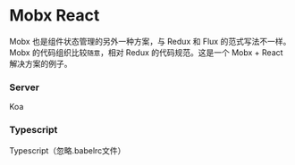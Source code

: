 Mobx React
==========

Mobx 也是组件状态管理的另外一种方案，与 Redux 和 Flux 的范式写法不一样。 Mobx 的代码组织比较`随意`，相对   Redux 的代码规范。这是一个 Mobx + React 解决方案的例子。

### Server
Koa

### Typescript
Typescript（忽略.babelrc文件）


